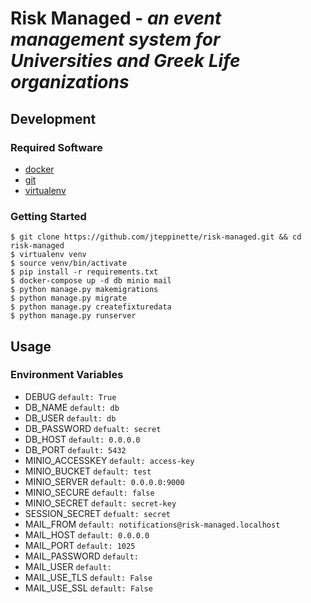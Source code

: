 # Risk Managed - *an event management system for Universities and Greek Life organizations*

## Development

### Required Software

* [docker](https://docs.docker.com/)
* [git](https://git-scm.com/)
* [virtualenv](https://virtualenv.pypa.io/en/stable/)

### Getting Started

```
$ git clone https://github.com/jteppinette/risk-managed.git && cd risk-managed
$ virtualenv venv
$ source venv/bin/activate
$ pip install -r requirements.txt
$ docker-compose up -d db minio mail
$ python manage.py makemigrations
$ python manage.py migrate
$ python manage.py createfixturedata
$ python manage.py runserver
```

## Usage

### Environment Variables

* DEBUG           `default: True`
* DB_NAME         `default: db`
* DB_USER         `default: db`
* DB_PASSWORD     `defualt: secret`
* DB_HOST         `default: 0.0.0.0`
* DB_PORT         `default: 5432`
* MINIO_ACCESSKEY `default: access-key`
* MINIO_BUCKET    `default: test`
* MINIO_SERVER    `default: 0.0.0.0:9000`
* MINIO_SECURE    `default: false`
* MINIO_SECRET    `default: secret-key`
* SESSION_SECRET  `defualt: secret`
* MAIL_FROM       `default: notifications@risk-managed.localhost`
* MAIL_HOST       `default: 0.0.0.0`
* MAIL_PORT       `default: 1025`
* MAIL_PASSWORD   `default: `
* MAIL_USER       `default: `
* MAIL_USE_TLS    `default: False`
* MAIL_USE_SSL    `default: False`
